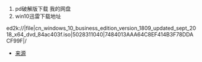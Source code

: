 1. pd破解版下载 我的网盘
2. win10迅雷下载地址

ed2k://|file|cn_windows_10_business_edition_version_1809_updated_sept_2018_x64_dvd_84ac403f.iso|5028311040|7484013AAA64C8EF414B3F78DDACF99F|/

- [来源](zhihu.com/question/304008276?sort=created)